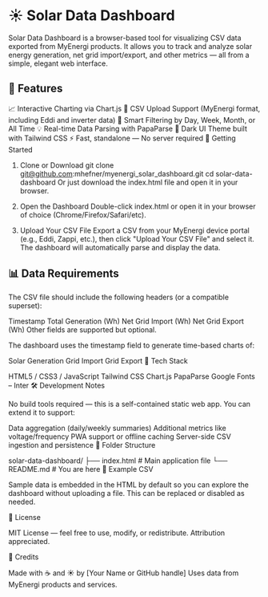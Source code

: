 # ☀️ Solar Data Dashboard

Solar Data Dashboard is a browser-based tool for visualizing CSV data exported from MyEnergi products. It allows you to track and analyze solar energy generation, net grid import/export, and other metrics — all from a simple, elegant web interface.

<!-- Optional: add a screenshot image of the UI -->

## 🔧 Features

📈 Interactive Charting via Chart.js
📁 CSV Upload Support (MyEnergi format, including Eddi and inverter data)
🧠 Smart Filtering by Day, Week, Month, or All Time
💡 Real-time Data Parsing with PapaParse
🌙 Dark UI Theme built with Tailwind CSS
⚡ Fast, standalone — No server required
🚀 Getting Started

1. Clone or Download
git clone git@github.com:mhefner/myenergi_solar_dashboard.git
cd solar-data-dashboard
Or just download the index.html file and open it in your browser.

2. Open the Dashboard
Double-click index.html or open it in your browser of choice (Chrome/Firefox/Safari/etc).

3. Upload Your CSV File
Export a CSV from your MyEnergi device portal (e.g., Eddi, Zappi, etc.), then click "Upload Your CSV File" and select it. The dashboard will automatically parse and display the data.

## 📊 Data Requirements

The CSV file should include the following headers (or a compatible superset):

Timestamp
Total Generation (Wh)
Net Grid Import (Wh)
Net Grid Export (Wh)
Other fields are supported but optional.

The dashboard uses the timestamp field to generate time-based charts of:

Solar Generation
Grid Import
Grid Export
🧱 Tech Stack

HTML5 / CSS3 / JavaScript
Tailwind CSS
Chart.js
PapaParse
Google Fonts – Inter
🛠 Development Notes

No build tools required — this is a self-contained static web app. You can extend it to support:

Data aggregation (daily/weekly summaries)
Additional metrics like voltage/frequency
PWA support or offline caching
Server-side CSV ingestion and persistence
📁 Folder Structure

solar-data-dashboard/
├── index.html           # Main application file
└── README.md            # You are here
🧪 Example CSV

Sample data is embedded in the HTML by default so you can explore the dashboard without uploading a file. This can be replaced or disabled as needed.

📜 License

MIT License — feel free to use, modify, or redistribute. Attribution appreciated.

💬 Credits

Made with ☕ and ☀️ by [Your Name or GitHub handle]
Uses data from MyEnergi products and services.
